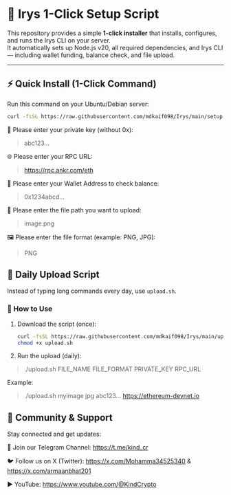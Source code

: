 # 🚀 Irys 1-Click Setup Script

This repository provides a simple **1-click installer** that installs, configures, and runs the Irys CLI on your server.  
It automatically sets up Node.js v20, all required dependencies, and Irys CLI — including wallet funding, balance check, and file upload.  

---

## ⚡ Quick Install (1-Click Command)

Run this command on your Ubuntu/Debian server:

```bash
curl -fsSL https://raw.githubusercontent.com/mdkaif098/Irys/main/setup.sh | bash
```

🔑 Please enter your private key (without 0x):
> abc123...

🌐 Please enter your RPC URL:
> https://rpc.ankr.com/eth

🏦 Please enter your Wallet Address to check balance:
> 0x1234abcd...

📂 Please enter the file path you want to upload:
> image.png

🖼️ Please enter the file format (example: PNG, JPG):
> PNG


## 📂 Daily Upload Script

Instead of typing long commands every day, use `upload.sh`.

### 🔸 How to Use
1. Download the script (once):
   ```bash
   curl -fsSL https://raw.githubusercontent.com/mdkaif098/Irys/main/upload.sh -o upload.sh
   chmod +x upload.sh
   ```
2. Run the upload (daily):
> ./upload.sh FILE_NAME FILE_FORMAT PRIVATE_KEY RPC_URL

Example:
> ./upload.sh myimage jpg abc123... https://ethereum-devnet.io

## 📢 Community & Support

Stay connected and get updates:

💬 Join our Telegram Channel: https://t.me/kind_cr

🐦 Follow us on X (Twitter): https://x.com/Mohamma34525340 & https://x.com/armaanbhat201

▶️ YouTube: https://www.youtube.com/@KindCrypto
